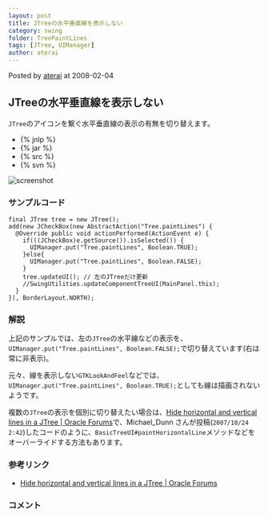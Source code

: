 ```yaml
---
layout: post
title: JTreeの水平垂直線を表示しない
category: swing
folder: TreePaintLines
tags: [JTree, UIManager]
author: aterai
---
```


Posted by [aterai](http://terai.xrea.jp/aterai.html) at 2008-02-04

## JTreeの水平垂直線を表示しない
`JTree`のアイコンを繋ぐ水平垂直線の表示の有無を切り替えます。

- {% jnlp %}
- {% jar %}
- {% src %}
- {% svn %}

<!-- dummy comment line for breaking list -->

![screenshot](http://lh3.ggpht.com/_9Z4BYR88imo/TQTWNxTrfYI/AAAAAAAAAo4/xS9RjkcNYYM/s800/TreePaintLines.png)

### サンプルコード
<pre class="prettyprint"><code>final JTree tree = new JTree();
add(new JCheckBox(new AbstractAction("Tree.paintLines") {
  @Override public void actionPerformed(ActionEvent e) {
    if(((JCheckBox)e.getSource()).isSelected()) {
      UIManager.put("Tree.paintLines", Boolean.TRUE);
    }else{
      UIManager.put("Tree.paintLines", Boolean.FALSE);
    }
    tree.updateUI(); // 左のJTreeだけ更新
    //SwingUtilities.updateComponentTreeUI(MainPanel.this);
  }
}), BorderLayout.NORTH);
</code></pre>

### 解説
上記のサンプルでは、左の`JTree`の水平線などの表示を、`UIManager.put("Tree.paintLines", Boolean.FALSE);`で切り替えています(右は常に非表示)。

元々、線を表示しない`GTKLookAndFeel`などでは、`UIManager.put("Tree.paintLines", Boolean.TRUE);`としても線は描画されないようです。

複数の`JTree`の表示を個別に切り替えたい場合は、[Hide horizontal and vertical lines in a JTree | Oracle Forums](https://forums.oracle.com/message/5774205)で、Michael_Dunn さんが投稿(`2007/10/24 2:42`)したコードのように、`BasicTreeUI#paintHorizontalLine`メソッドなどをオーバーライドする方法もあります。

### 参考リンク
- [Hide horizontal and vertical lines in a JTree | Oracle Forums](https://forums.oracle.com/message/5774205)

<!-- dummy comment line for breaking list -->

### コメント
